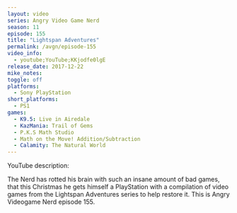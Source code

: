 ```yaml
---
layout: video
series: Angry Video Game Nerd
season: 11
episode: 155
title: "Lightspan Adventures"
permalink: /avgn/episode-155
video_info:
  - youtube;YouTube;KKjodfe0lgE
release_date: 2017-12-22
mike_notes:
toggle: off
platforms:
  - Sony PlayStation
short_platforms:
  - PS1
games:
  - K9.5: Live in Airedale
  - KazMania: Trail of Gems
  - P.K.S Math Studio
  - Math on the Move! Addition/Subtraction
  - Calamity: The Natural World
---
```


<p class="yt-description">YouTube description:</p>

The Nerd has rotted his brain with such an insane amount of bad games, that this Christmas he gets himself a PlayStation with a compilation of video games from the Lightspan Adventures series to help restore it. This is Angry Videogame Nerd episode 155.